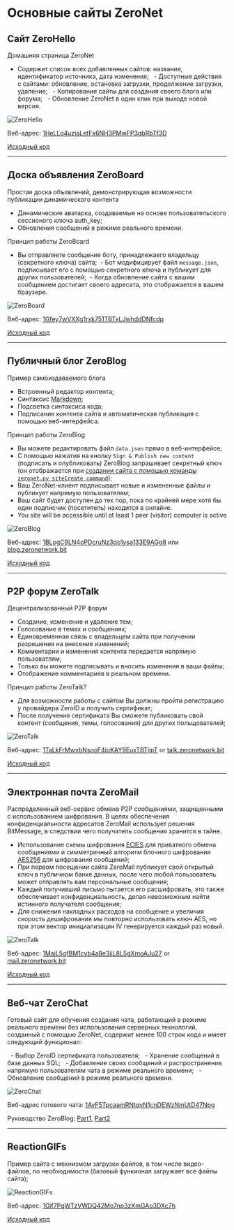 # Основные сайты ZeroNet

## Сайт ZeroHello

Домашняя страница ZeroNet

  - Содержит список всех добавленных сайтов: название, идентификатор источника, дата изменения;
  - Доступные действия с сайтами: обновление, остановка загрузки, продолжение загрузки, удаление;
  - Копирование сайты для создания своего блога или форума;
  - Обновление ZeroNet в один клик при выходе новой версия.
 
![ZeroHello](/img/zerohello.png)

Веб-адрес: [1HeLLo4uzjaLetFx6NH3PMwFP3qbRbTf3D](http://127.0.0.1:43110/1HeLLo4uzjaLetFx6NH3PMwFP3qbRbTf3D)

[Исходный код](https://github.com/HelloZeroNet/ZeroHello)

---

## Доска объявления ZeroBoard

Простая доска объявлений, демонстрирующая возможности публикации динамического контента

 - Динамические аватарка, создаваемые на основе пользовательского сессионого ключа auth_key;
 - Обновления сообщений в режиме реального времени.

Принцип работы ZeroBoard

 - Вы отправляете сообщение боту, принадлежаего владельцу (секретного ключа) сайта;
 - Бот модифицирует файл `message.json`, подписывает его с помощью секретного ключа и публикует для других пользователей;
 - Когда обновление сайта с вашим сообщением достигает своего адресата, это отображается в вашем браузере.

![ZeroBoard](/img/zeroboard.png)

Веб-адрес: [1Gfey7wVXXg1rxk751TBTxLJwhddDNfcdp](http://127.0.0.1:43110/1Gfey7wVXXg1rxk751TBTxLJwhddDNfcdp)

[Исходный код](https://github.com/HelloZeroNet/ZeroBoard)


---

## Публичный блог ZeroBlog

Пример самоиздаваемого блога

 - Встроенный редактор контента;
 - Синтаксис [Markdown](https://ru.wikipedia.org/wiki/Markdown);
 - Подсветка синтаксиса кода;
 - Подписание контента сайта и автоматическая публикация с помощью веб-интерфейса.

Принцип работы ZeroBlog

 - Вы можете редактировать файл `data.json` прямо в веб-интерфейсе;
 - С помощью нажатия на кнопку `Sign & Publish new content` (подписать и опубликовать) ZeroBlog запрашивает секретный ключ (он отображается при [создании сайта с помощью команды `zeronet.py siteCreate command`](create_new_site/));
 - Ваш ZeroNet-клиент подписывает новые и измененные файлы и публикует напрямую пользователям;
 - Ваш сайт будет доступен до тех пор, пока по крайней мере хотя бы один подписчик (посетитель) находится в онлайне.
 - You site will be accessible until at least 1 peer (visitor) computer is active

![ZeroBlog](/img/zeroblog.png)

Веб-адрес: [1BLogC9LN4oPDcruNz3qo1ysa133E9AGg8](http://127.0.0.1:43110/1BLogC9LN4oPDcruNz3qo1ysa133E9AGg8) или [blog.zeronetwork.bit](http://127.0.0.1:43110/blog.zeronetwork.bit)

[Исходный код](https://github.com/HelloZeroNet/ZeroBlog)


---

## P2P форум ZeroTalk

Децентрализованный P2P форум

 - Создание, изменение и удаление тем;
 - Голосование в темах и сообщениях;
 - Единовременная связь с владельцем сайта при получении разрешения на внесение изменений;
 - Комментарии и изменения контента передается напрямую пользоватлям;
 - Только вы можете подписывать и вносить изменения в ваши файлы;
 - Отображение комментариев в реальном времени.
 
Принцип работы ZeroTalk?

 - Для возможности работы с сайтом Вы должны пройти регистрацию у провайдера ZeroID и получить сертификат;
 - После получения сертификата Вы сможете публиковать свой контент (сообщения, темы, голосования) для других польщователей;

![ZeroTalk](/img/zerotalk.png)

Веб-адрес: [1TaLkFrMwvbNsooF4ioKAY9EuxTBTjipT](http://127.0.0.1:43110/1TaLkFrMwvbNsooF4ioKAY9EuxTBTjipT) or [talk.zeronetwork.bit](http://127.0.0.1:43110/talk.zeronetwork.bit)

[Исходный код](https://github.com/HelloZeroNet/ZeroTalk)

---

## Электронная почта ZeroMail

Распределенный веб-сервис обмена P2P сообщениями, защищенными с использованием шифрования. В целях обеспечения конфиденциальности адресатов ZeroMail использует решения BitMessage, в следствии чего получатель сообщения хранится в тайне.

 - Использование схемы шифрования [ECIES](https://en.wikipedia.org/wiki/Integrated_Encryption_Scheme) для приватного обмена сообщениями и симметричный алгоритм блочного шифрования [AES256](https://en.wikipedia.org/wiki/Advanced_Encryption_Standard) для шифрования сообщений;
 - При первом посещении сайта ZeroMail публикует свой открытый ключ в публичном банке данных, после чего любой пользователь может отправлять вам персональные сообщения;
 - Каждый получивший письмо пытается его расшифровать, это также обеспечивает конфиденциальность, делая невозможным найти истинного получателя сообщения;
 - Для снижения накладных расходов на сообщение и увеличия скорость дешифрования мы повторно использовать ключ AES, но при этом вектор инициализации IV генерируется каждый раз новый.


![ZeroTalk](/img/zeromail.png)

Веб-адрес: [1MaiL5gfBM1cyb4a8e3iiL8L5gXmoAJu27](http://127.0.0.1:43110/1MaiL5gfBM1cyb4a8e3iiL8L5gXmoAJu27) or [mail.zeronetwork.bit](http://127.0.0.1:43110/mail.zeronetwork.bit)

[Исходный код](https://github.com/HelloZeroNet/ZeroMail)

---

## Веб-чат ZeroChat

Готовый сайт для обучения создания чата, работающий в режиме реального времени без использования серверных технологий, созданный с помощью ZeroNet, содержит менее 100 строк кода и имеет следующий функционал:

  - Выбор ZeroID сертификата пользователя;
  - Хранение сообщений в базе данных SQL;
  - Добавление своих сообщений и распространение напрямую пользователям чата в режиме реального времени;
  - Обновление сообщений в режиме реального времени.


![ZeroChat](/img/zerochat.png)

Веб-адрес готового чата: [1AvF5TpcaamRNtqvN1cnDEWzNmUtD47Npg](http://127.0.0.1:43110/1AvF5TpcaamRNtqvN1cnDEWzNmUtD47Npg)

Руководство ZeroBlog:
 [Part1](http://127.0.0.1:43110/Blog.ZeroNetwork.bit/?Post:43:ZeroNet+site+development+tutorial+1),
 [Part2](http://127.0.0.1:43110/Blog.ZeroNetwork.bit/?Post:46:ZeroNet+site+development+tutorial+2)

---

## ReactionGIFs

Пример сайта с мехнизмом загрузки файлов, в том числе видео-файлов, по необходимости (базовый функионал загружает все файлы сайта);

![ReactionGIFs](/img/reactiongifs.jpg)

Веб-адрес: [1Gif7PqWTzVWDQ42Mo7np3zXmGAo3DXc7h](http://127.0.0.1:43110/1Gif7PqWTzVWDQ42Mo7np3zXmGAo3DXc7h)

[Исходный код](https://github.com/HelloZeroNet/ReactionGIFs)
